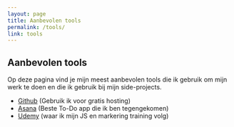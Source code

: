 ```yaml
---
layout: page
title: Aanbevolen tools
permalink: /tools/
link: tools
---
```



<h2 class="is-title" style="">Aanbevolen tools</h2>
<p class="subtitle">Op deze pagina vind je mijn meest aanbevolen tools die ik gebruik om mijn werk te doen en die ik gebruik bij mijn side-projects.
</p>
<!--<p>
 Ik krijg via sommige links een commissie of een bonus wanneer je aanmeldt voor sommige van deze tools met behulp van de onderstaande links. Je betaalt niets extra’s. Bovendien zijn de meeste gratis. Ik zeg een win-win!</p>
-->
<ul>
<li><a href="https://www.github.com" target="_BLANK">Github</a> (Gebruik ik voor gratis hosting)</li>
<li><a href="https://www.asana.com" target="_BLANK">Asana</a> (Beste To-Do app die ik ben tegengekomen)</li>
<li><a href="https://www.udemy.com" target="_BLANK">Udemy</a> (waar ik mijn JS en markering training volg)</li>
</ul>



